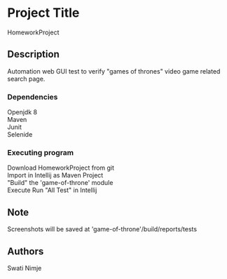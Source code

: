 # Project Title

HomeworkProject

## Description

Automation web GUI test to verify "games of thrones" video game related search page.

### Dependencies
 Openjdk 8 <br/>
 Maven <br/>
 Junit <br/>
 Selenide

### Executing program

Download HomeworkProject from git <br/>
Import in Intellij as Maven Project <br/>
"Build" the 'game-of-throne' module <br/>
Execute Run "All Test" in Intellij <br/>

## Note
Screenshots will be saved at 'game-of-throne'/build/reports/tests

## Authors
Swati Nimje

